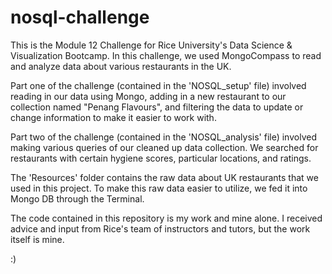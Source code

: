 # nosql-challenge

This is the Module 12 Challenge for Rice University's Data Science & Visualization Bootcamp. In this challenge, we used MongoCompass to read and analyze data about various restaurants in the UK.

Part one of the challenge (contained in the 'NOSQL_setup' file) involved reading in our data using Mongo, adding in a new restaurant to our collection named "Penang Flavours", and filtering the data to update or change information to make it easier to work with.

Part two of the challenge (contained in the 'NOSQL_analysis' file) involved making various queries of our cleaned up data collection. We searched for restaurants with certain hygiene scores, particular locations, and ratings.

The 'Resources' folder contains the raw data about UK restaurants that we used in this project. To make this raw data easier to utilize, we fed it into Mongo DB through the Terminal. 

The code contained in this repository is my work and mine alone. I received advice and input from Rice's team of instructors and tutors, but the work itself is mine. 

:)